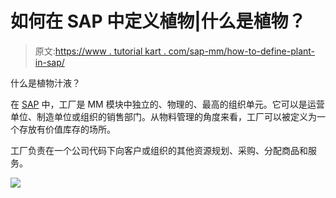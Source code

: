 # 如何在 SAP 中定义植物|什么是植物？

> 原文:[https://www . tutorial kart . com/sap-mm/how-to-define-plant-in-sap/](https://www.tutorialkart.com/sap-mm/how-to-define-plant-in-sap/)

什么是植物汁液？

在 [SAP](https://www.tutorialkart.com/sap/what-is-sap-definition-of-erp-sap-systems/) 中，工厂是 MM 模块中独立的、物理的、最高的组织单元。它可以是运营单位、制造单位或组织的销售部门。从物料管理的角度来看，工厂可以被定义为一个存放有价值库存的场所。

工厂负责在一个公司代码下向客户或组织的其他资源规划、采购、分配商品和服务。

[![](../Images/925da31b32d6bc3827932f6c8afb11bb.png)](https://www.tutorialkart.com/)